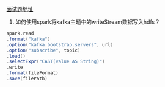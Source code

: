[面试题地址](https://developer.aliyun.com/ask/135906?utm_content=g_1000088313)

1. 如何使用spark将kafka主题中的writeStream数据写入hdfs？
```scala
spark.read
.format("kafka")
.option("kafka.bootstrap.servers", url)
.option("subscribe", topic)
.load()
.selectExpr("CAST(value AS String)")
.write
.format(fileFormat)
.save(filePath)
```
